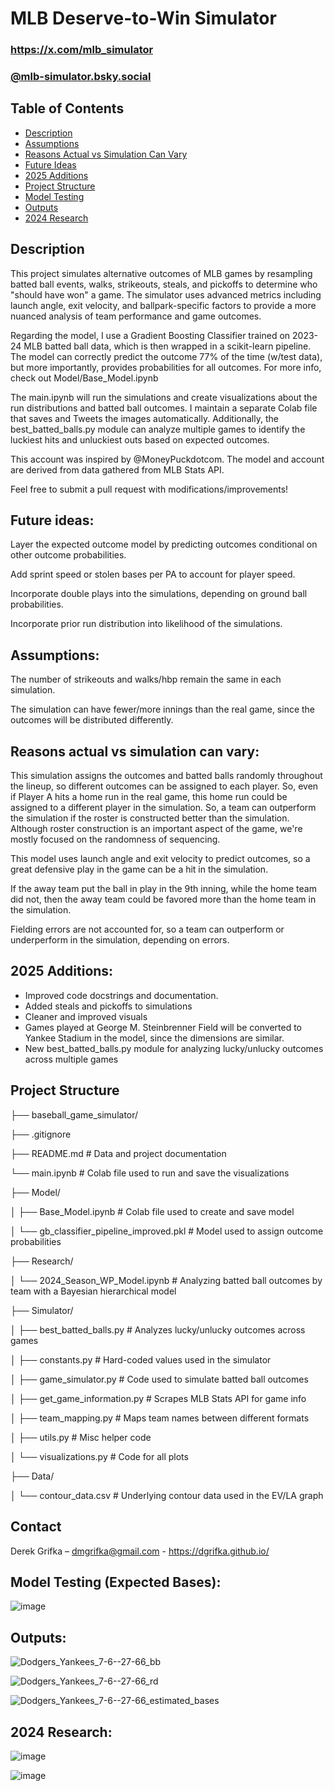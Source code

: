 # MLB Deserve-to-Win Simulator
### https://x.com/mlb_simulator
### [@mlb-simulator.bsky.social](https://bsky.app/profile/mlb-simulator.bsky.social)

## Table of Contents
- [Description](#description)
- [Assumptions](#assumptions)
- [Reasons Actual vs Simulation Can Vary](#reasons-actual-vs-simulation-can-vary)
- [Future Ideas](#future-ideas)
- [2025 Additions](#2025-additions)
- [Project Structure](#project-structure)
- [Model Testing](#model-testing-expected-bases)
- [Outputs](#outputs)
- [2024 Research](#2024-research)
  
## Description

This project simulates alternative outcomes of MLB games by resampling batted ball events, walks, strikeouts, steals, and pickoffs to determine who "should have won" a game. The simulator uses advanced metrics including launch angle, exit velocity, and ballpark-specific factors to provide a more nuanced analysis of team performance and game outcomes. 

Regarding the model, I use a Gradient Boosting Classifier trained on 2023-24 MLB batted ball data, which is then wrapped in a scikit-learn pipeline. The model can correctly predict the outcome 77% of the time (w/test data), but more importantly, provides probabilities for all outcomes. For more info, check out Model/Base_Model.ipynb

The main.ipynb will run the simulations and create visualizations about the run distributions and batted ball outcomes. I maintain a separate Colab file that saves and Tweets the images automatically. Additionally, the best_batted_balls.py module can analyze multiple games to identify the luckiest hits and unluckiest outs based on expected outcomes. 

This account was inspired by @MoneyPuckdotcom. The model and account are derived from data gathered from MLB Stats API.

Feel free to submit a pull request with modifications/improvements!

## Future ideas:

Layer the expected outcome model by predicting outcomes conditional on other outcome probabilities.

Add sprint speed or stolen bases per PA to account for player speed.

Incorporate double plays into the simulations, depending on ground ball probabilities.

Incorporate prior run distribution into likelihood of the simulations.

## Assumptions:

The number of strikeouts and walks/hbp remain the same in each simulation.

The simulation can have fewer/more innings than the real game, since the outcomes will be distributed differently.

## Reasons actual vs simulation can vary:

This simulation assigns the outcomes and batted balls randomly throughout the lineup, so different outcomes can be assigned to each player. So, even if Player A hits a home run in the real game, this home run could be assigned to a different player in the simulation. So, a team can outperform the simulation if the roster is constructed better than the simulation. Although roster construction is an important aspect of the game, we're mostly focused on the randomness of sequencing.

This model uses launch angle and exit velocity to predict outcomes, so a great defensive play in the game can be a hit in the simulation.

If the away team put the ball in play in the 9th inning, while the home team did not, then the away team could be favored more than the home team in the simulation.

Fielding errors are not accounted for, so a team can outperform or underperform in the simulation, depending on errors.

## 2025 Additions:

- Improved code docstrings and documentation.
- Added steals and pickoffs to simulations
- Cleaner and improved visuals
- Games played at George M. Steinbrenner Field will be converted to Yankee Stadium in the model, since the dimensions are similar.
- New best_batted_balls.py module for analyzing lucky/unlucky outcomes across multiple games

## Project Structure

├── baseball_game_simulator/

├── .gitignore

├── README.md # Data and project documentation

└── main.ipynb # Colab file used to run and save the visualizations

├── Model/

│   ├── Base_Model.ipynb # Colab file used to create and save model

│   └── gb_classifier_pipeline_improved.pkl # Model used to assign outcome probabilities

├── Research/

│   └── 2024_Season_WP_Model.ipynb # Analyzing batted ball outcomes by team with a Bayesian hierarchical model

├── Simulator/

│   ├── best_batted_balls.py # Analyzes lucky/unlucky outcomes across games

│   ├── constants.py # Hard-coded values used in the simulator

│   ├── game_simulator.py # Code used to simulate batted ball outcomes

│   ├── get_game_information.py # Scrapes MLB Stats API for game info

│   ├── team_mapping.py # Maps team names between different formats

│   ├── utils.py # Misc helper code

│   └── visualizations.py # Code for all plots

├── Data/

│   └── contour_data.csv # Underlying contour data used in the EV/LA graph

## Contact

Derek Grifka – dmgrifka@gmail.com - https://dgrifka.github.io/

## Model Testing (Expected Bases):

![image](https://github.com/user-attachments/assets/4c8390a4-3467-4992-b160-f6d54e4af679)

## Outputs:

![Dodgers_Yankees_7-6--27-66_bb](https://github.com/user-attachments/assets/378f8eba-5450-46bf-b430-96ec639d3960)

![Dodgers_Yankees_7-6--27-66_rd](https://github.com/user-attachments/assets/3b4921b7-0e00-4cee-a3ad-c431877e2766)

![Dodgers_Yankees_7-6--27-66_estimated_bases](https://github.com/user-attachments/assets/329c809c-5eba-49de-8c3a-38fd6ce688d5)


## 2024 Research:

![image](https://github.com/user-attachments/assets/c3482c9c-cbfd-426d-b2a2-71b01165d0fb)

![image](https://github.com/user-attachments/assets/e74267f4-fe24-47f3-a075-1f9405c27612)


